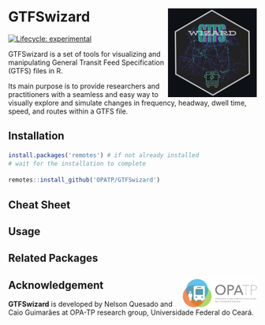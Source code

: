 # GTFSwizard <img align="right" src="GTFSwizard_logo.png?raw=true" alt="logo" width="180">
[![Lifecycle:
experimental](https://lifecycle.r-lib.org/articles/figures/lifecycle-experimental.svg)](https://lifecycle.r-lib.org/articles/stages.html)

GTFSwizard is a set of tools for visualizing and manipulating General Transit Feed Specification (GTFS) files in R.

Its main purpose is to provide researchers and practitioners with a seamless and easy way to visually explore and simulate changes in  frequency, headway, dwell time, speed, and routes within a GTFS file.

## Installation
``` r
install.packages('remotes') # if not already installed
# wait for the installation to complete

remotes::install_github('OPATP/GTFSwizard')
```
## Cheat Sheet

## Usage

## Related Packages

## Acknowledgement <a href="https://www.ipea.gov.br"><img align="right" src="opatp.png" alt="OPA-TP" width="150" /></a>
**GTFSwizard** is developed by Nelson Quesado and Caio Guimarães at OPA-TP research group, Universidade Federal do Ceará.
